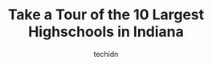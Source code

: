 ---
layout: ampstory
image: https://i0.wp.com/paketmu.com/wp-content/uploads/2023/06/manchester-high-school-0-in-indiana-1686367245.jpeg?resize=640,853
author: techidn
featured: false
description: Explore the diverse Highschool scene in Indiana, home to an incredible selection of 10 establishments catering to every taste. Whether youre in search of iconic favorites or undiscovered tr
title: Take a Tour of the 10 Largest Highschools in Indiana
cover:
   title: Take a Tour of the 10 Largest Highschools in Indiana
   subtitle: RICKPATE
   background: https://paketmu.com/wp-content/uploads/2023/06/manchester-high-school-0-in-indiana-1686367245.jpeg

pages: 
 - layout: thirds
   top: <h1>#1 Carmel High School</h1>
   bottom: "<p>Overall center of knowledge at Carmel High School</p>"
   background: https://paketmu.com/wp-content/uploads/2023/06/manchester-high-school-1-in-indiana-1686367245.jpeg
   backgroundblur: true
 - layout: thirds
   top: <h1>#2 Ben Davis High School</h1>
   bottom: "<p>I use to go this school my name is Julian my three years wasnt my best year but they wasnt be teacher are nice people are nice they do have fight in and outside the sch</p>"
   background: https://paketmu.com/wp-content/uploads/2023/06/manchester-high-school-2-in-indiana-1686367247.jpeg
   cta:
      link: https://paketmu.com/take-a-tour-of-the-10-largest-highschools-in-indiana/
      text: Take a Tour of the 10 Largest Highschools in Indiana
 - layout: thirds
   top: <h1>#3 Westfield High School</h1>
   bottom: "<p>Its a really good school-UPDATE - yeahh,, so now that ive been in the school for more than a year, theres a lot that could improve. The biggest thing they can improve,</p>"
   background: https://paketmu.com/wp-content/uploads/2023/06/manchester-high-school-3-in-indiana-1686367247.jpeg
   cta:
      link: https://paketmu.com/take-a-tour-of-the-10-largest-highschools-in-indiana/
      text: Take a Tour of the 10 Largest Highschools in Indiana
 - layout: thirds
   top: <h1>#4 Franklin Central High School</h1>
   bottom: "<p>6215 S Franklin Rd, Indianapolis, IN 46259, United States</p>"
   background: https://images.unsplash.com/photo-1489694553447-4c9339da310d?ixlib=rb-4.0.3&ixid=MnwxMjA3fDB8MHxwaG90by1wYWdlfHx8fGVufDB8fHx8&auto=format&fit=crop&w=640&h=853&q=80
   cta:
      link: https://paketmu.com/take-a-tour-of-the-10-largest-highschools-in-indiana/
      text: Take a Tour of the 10 Largest Highschools in Indiana
 - layout: thirds
   top: <h1>#5 Lawrence North High School</h1>
   bottom: "<p>7802 Hague Rd, Indianapolis, IN 46256, United States</p>"
   background: https://images.unsplash.com/photo-1618005182384-a83a8bd57fbe?ixlib=rb-4.0.3&ixid=MnwxMjA3fDB8MHxwaG90by1wYWdlfHx8fGVufDB8fHx8&auto=format&fit=crop&w=640&h=853&q=80
   cta:
      link: https://paketmu.com/take-a-tour-of-the-10-largest-highschools-in-indiana/
      text: Take a Tour of the 10 Largest Highschools in Indiana
 - layout: thirds
   top: <h1>#6 Hamilton Southeastern High School</h1>
   bottom: "<p>12499 Olio Rd, Fishers, IN 46037, United States</p>"
   background: https://images.unsplash.com/photo-1462556791646-c201b8241a94?ixlib=rb-4.0.3&ixid=MnwxMjA3fDB8MHxwaG90by1wYWdlfHx8fGVufDB8fHx8&auto=format&fit=crop&w=640&h=853&q=80
   cta:
      link: https://paketmu.com/take-a-tour-of-the-10-largest-highschools-in-indiana/
      text: Take a Tour of the 10 Largest Highschools in Indiana
 - layout: thirds
   top: <h1>#7 Thomas Carr Howe High School</h1>
   bottom: "<p>4900 Julian Ave, Indianapolis, IN 46201, United States</p>"
   background: https://images.unsplash.com/photo-1595364397663-fca4f075d796?ixlib=rb-4.0.3&ixid=MnwxMjA3fDB8MHxwaG90by1wYWdlfHx8fGVufDB8fHx8&auto=format&fit=crop&w=640&h=853&q=80
   cta:
      link: https://paketmu.com/take-a-tour-of-the-10-largest-highschools-in-indiana/
      text: Take a Tour of the 10 Largest Highschools in Indiana
 - layout: thirds
   middle: Continue reading...
   background: https://images.unsplash.com/photo-1509114397022-ed747cca3f65?ixlib=rb-4.0.3&ixid=MnwxMjA3fDB8MHxwaG90by1wYWdlfHx8fGVufDB8fHx8&auto=format&fit=crop&w=640&h=853&q=80
   cta:
      link: https://paketmu.com/take-a-tour-of-the-10-largest-highschools-in-indiana/
      text: Take a Tour of the 10 Largest Highschools in Indiana
      
---